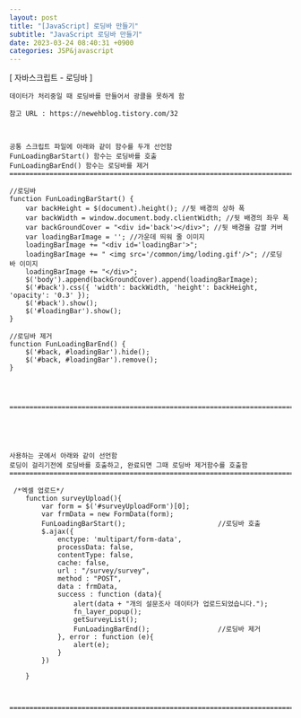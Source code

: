 ```yaml
---
layout: post
title: "[JavaScript] 로딩바 만들기"
subtitle: "JavaScript 로딩바 만들기"
date: 2023-03-24 08:40:31 +0900
categories: JSP&javascript
---
```

[ 자바스크립트 - 로딩바 ]


	데이터가 처리중일 때 로딩바를 만들어서 광클을 못하게 함 

	참고 URL : https://newehblog.tistory.com/32



	공통 스크립트 파일에 아래와 같이 함수를 두개 선언함
	FunLoadingBarStart() 함수는 로딩바를 호출
	FunLoadingBarEnd() 함수는 로딩바를 제거
	=====================================================================================================================================================

	//로딩바
	function FunLoadingBarStart() {
		var backHeight = $(document).height(); //뒷 배경의 상하 폭
		var backWidth = window.document.body.clientWidth; //뒷 배경의 좌우 폭
		var backGroundCover = "<div id='back'></div>"; //뒷 배경을 감쌀 커버
		var loadingBarImage = ''; //가운데 띄워 줄 이미지
		loadingBarImage += "<div id='loadingBar'>";
		loadingBarImage += " <img src='/common/img/loding.gif'/>"; //로딩 바 이미지
		loadingBarImage += "</div>";
		$('body').append(backGroundCover).append(loadingBarImage);
		$('#back').css({ 'width': backWidth, 'height': backHeight, 'opacity': '0.3' });
		$('#back').show();
		$('#loadingBar').show();
	}

	//로딩바 제거
	function FunLoadingBarEnd() {
		$('#back, #loadingBar').hide();
		$('#back, #loadingBar').remove();
	}




	=====================================================================================================================================================





	사용하는 곳에서 아래와 같이 선언함
	로딩이 걸리기전에 로딩바를 호출하고, 완료되면 그때 로딩바 제거함수를 호출함
	=====================================================================================================================================================

	 /*엑셀 업로드*/
		function surveyUpload(){
			var form = $('#surveyUploadForm')[0];
			var frmData = new FormData(form);
			FunLoadingBarStart();						//로딩바 호출
			$.ajax({
				enctype: 'multipart/form-data',
				processData: false,
				contentType: false,
				cache: false,
				url : "/survey/survey",
				method : "POST",
				data : frmData,
				success : function (data){
					alert(data + "개의 설문조사 데이터가 업로드되었습니다.");
					fn_layer_popup();
					getSurveyList();
					FunLoadingBarEnd();					//로딩바 제거
				}, error : function (e){
					alert(e);
				}
			})

		}



	=====================================================================================================================================================
                                                                                                                                                                                                                                                                                                                                                                                                                                                                                                                                                                                                                                                                                                                                                                                                                                                                                                                                                                                                                                                                                                                                                                                                                                                                                                                                                                                                                                                                                                                                                                                                                                                                                                                                                                                                                                                                                                                                                                                                                                                                                                                                                                                                                                                                                                                                                                            
